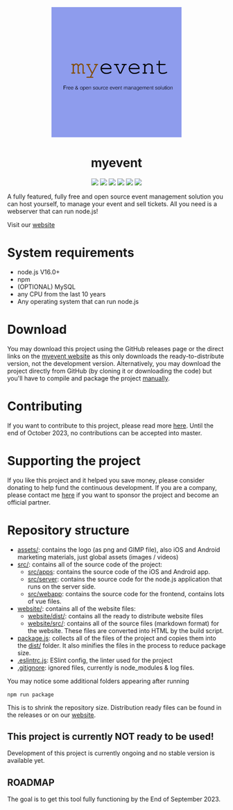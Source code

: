 <div id="title" align="center">
    <img src="./assets/logo.png" width="300">
    <h1>myevent</h1>
</div>

<div id="badges" align="center">
    <img src="https://img.shields.io/github/release/simplePCBuilding/myevent.svg">
    <img src="https://img.shields.io/github/license/simplePCBuilding/myevent.svg">
    <img src="https://img.shields.io/github/repo-size/simplePCBuilding/myevent.svg">
    <img src="https://img.shields.io/tokei/lines/github/simplePCBuilding/myevent">
    <img src="https://img.shields.io/github/directory-file-count/simplePCBuilding/myevent.svg">
    <img src="https://img.shields.io/github/package-json/v/simplePCBuilding/myevent.svg">
</div>

A fully featured, fully free and open source event management solution you can host yourself, to manage your event and sell tickets. All you need is a webserver that can run node.js!

Visit our [website](https://myevent.janishutz.com)

# System requirements
- node.js V16.0+
- npm
- (OPTIONAL) MySQL
- any CPU from the last 10 years
- Any operating system that can run node.js

# Download
You may download this project using the GitHub releases page or the direct links on the [myevent website](https://myevent.janishutz.com/download) as this only downloads the ready-to-distribute version, not the development version.
Alternatively, you may download the project directly from GitHub (by cloning it or downloading the code) but you'll have to compile and package the project [manually](https://myevent.janishutz.com/docs/contributing/packaging).

# Contributing
If you want to contribute to this project, please read more [here](https://myevent.janishutz.com/docs/contributing). Until the end of October 2023, no contributions can be accepted into master. 

# Supporting the project
If you like this project and it helped you save money, please consider donating to help fund the continuous development. If you are a company, please contact me [here](https://myevent.janishutz.com/docs/sponsoring) if you want to sponsor the project and become an official partner.

# Repository structure
- [assets/](/assets/): contains the logo (as png and GIMP file), also iOS and Android marketing materials, just global assets (images / videos)
- [src/](/src/): contains all of the source code of the project:
    - [src/apps](/src/apps/): contains the source code of the iOS and Android app.
    - [src/server](/src/server/): contains the source code for the node.js application that runs on the server side.
    - [src/webapp](/src/webapp/): contains the source code for the frontend, contains lots of vue files.
- [website/](/website/): contains all of the website files:
    - [website/dist/](/website/dist/): contains all the ready to distribute website files
    - [website/src/](/website/src/): contains all of the source files (markdown format) for the website. These files are converted into HTML by the build script.
- [package.js](/package.js): collects all of the files of the project and copies them into the [dist/](/dist/) folder. It also minifies the files in the process to reduce package size.
- [.eslintrc.js](/.eslintrc.js): ESlint config, the linter used for the project
- [.gitignore](/.gitignore): ignored files, currently is node_modules & log files.

You may notice some additional folders appearing after running 
```
npm run package
```
This is to shrink the repository size. Distribution ready files can be found in the releases or on our [website](https://myevent.janishutz.com/download).

## This project is currently NOT ready to be used! 
Development of this project is currently ongoing and no stable version is available yet. 


## ROADMAP
The goal is to get this tool fully functioning by the End of September 2023.
